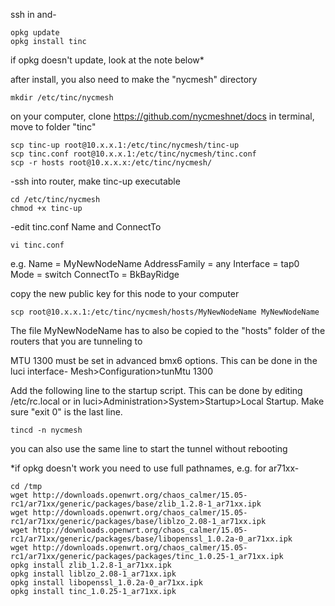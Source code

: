 
ssh in and-
```
opkg update
opkg install tinc
```
if opkg doesn't update, look at the note below* 

after install, you also need to make the "nycmesh" directory

```mkdir /etc/tinc/nycmesh```

on your computer, clone https://github.com/nycmeshnet/docs
in terminal, move to folder "tinc"
```
scp tinc-up root@10.x.x.1:/etc/tinc/nycmesh/tinc-up
scp tinc.conf root@10.x.x.1:/etc/tinc/nycmesh/tinc.conf
scp -r hosts root@10.x.x.x:/etc/tinc/nycmesh/
```

 -ssh into router, make tinc-up executable
```
cd /etc/tinc/nycmesh
chmod +x tinc-up
```
 -edit tinc.conf Name and ConnectTo
```
vi tinc.conf
```
e.g.
Name = MyNewNodeName
AddressFamily = any
Interface = tap0
Mode = switch
ConnectTo = BkBayRidge

copy the new public key for this node to your computer
```
scp root@10.x.x.1:/etc/tinc/nycmesh/hosts/MyNewNodeName MyNewNodeName
```

The file MyNewNodeName has to also be copied to the "hosts" folder of the routers that you are tunneling to

MTU 1300 must be set in advanced bmx6 options. This can be done in the luci interface-
Mesh>Configuration>tunMtu 1300


Add the following line to the startup script. This can be done by editing /etc/rc.local or in luci>Administration>System>Startup>Local Startup. Make sure "exit 0" is the last line.
```
tincd -n nycmesh
```
you can also use the same line to start the tunnel without rebooting

*if opkg doesn't work you need to use full pathnames, e.g. for ar71xx-

```
cd /tmp
wget http://downloads.openwrt.org/chaos_calmer/15.05-rc1/ar71xx/generic/packages/base/zlib_1.2.8-1_ar71xx.ipk
wget http://downloads.openwrt.org/chaos_calmer/15.05-rc1/ar71xx/generic/packages/base/liblzo_2.08-1_ar71xx.ipk
wget http://downloads.openwrt.org/chaos_calmer/15.05-rc1/ar71xx/generic/packages/base/libopenssl_1.0.2a-0_ar71xx.ipk
wget http://downloads.openwrt.org/chaos_calmer/15.05-rc1/ar71xx/generic/packages/packages/tinc_1.0.25-1_ar71xx.ipk
opkg install zlib_1.2.8-1_ar71xx.ipk 
opkg install liblzo_2.08-1_ar71xx.ipk
opkg install libopenssl_1.0.2a-0_ar71xx.ipk
opkg install tinc_1.0.25-1_ar71xx.ipk
```




